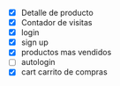- [x] Detalle de producto
- [x] Contador de visitas
- [x] login
- [x] sign up
- [x] productos mas vendidos
- [ ] autologin
- [x] cart carrito de compras
